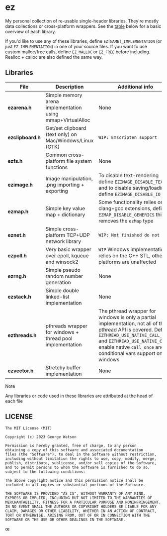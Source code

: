 # ez

My personal collection of re-usable single-header libraries. They're mostly data collections or cross-platform wrappers. See the [table](#libraries) below for a basic overview of each library.

If you'd like to use any of these libraries, define ```EZ[NAME]_IMPLEMENTATION``` (or just ```EZ_IMPLEMENTATION```) in one of your source files. If you want to use custom malloc/free calls, define ```EZ_MALLOC``` or ```EZ_FREE``` before including. Realloc + calloc are also defined the same way.

## Libraries

| File               | Description                                                   | Additional info                |
| -----------------  | ------------------------------------------------------------- | ------------------------------ |
| **ezarena.h**      | Simple memory arena implementation using mmap+VirtualAlloc    | None                           |
| **ezclipboard.h**  | Get/set clipboard (text only) on Mac/Windows/Linux (GTK)      | `WIP: Emscripten support`      |
| **ezfs.h**         | Common cross-platform file system functions                   | None                           |
| **ezimage.h**      | Image manipulation, .png importing + exporting                | To disable text-rendering define `EZIMAGE_DISABLE_TEXT` and to disable saving/loading define `EZIMAGE_DISABLE_IO` |
| **ezmap.h**        | Simple key value map + dictionary                             | Some functionality relies on clang+gcc extensions, define `EZMAP_DISABLE_GENERICS` this removes the `ezMap` type |
| **eznet.h**        | Simple cross-platform TCP+UDP network library                 | `WIP: Not finished do not use` |
| **ezpoll.h**       | Very basic wrapper over epoll, kqueue and winsock2            | `WIP` Windows implementation relies on the C++ STL, other platforms are unaffected | 
| **ezrng.h**        | Simple pseudo random number generation                        | None                           |
| **ezstack.h**      | Simple double linked-list implementation                      | None                           |
| **ezthreads.h**    | pthreads wrapper for windows + thread pool implementation     | The pthread wrapper for windows is only a partial implementation, not all of the pthread API is covered. Define `EZTHREAD_USE_NATIVE_CALL_ONCE` and `EZTHREAD_USE_NATIVE_CV` to enable native `call_once` and conditional vars support on windows |
| **ezvector.h**     | Stretchy buffer implementation                                | None                           |

> [!NOTE]
> Any libraries or code used in these libraries are attributed at the head of each file

## LICENSE
```
The MIT License (MIT)

Copyright (c) 2023 George Watson

Permission is hereby granted, free of charge, to any person
obtaining a copy of this software and associated documentation
files (the "Software"), to deal in the Software without restriction,
including without limitation the rights to use, copy, modify, merge,
publish, distribute, sublicense, and/or sell copies of the Software,
and to permit persons to whom the Software is furnished to do so,
subject to the following conditions:

The above copyright notice and this permission notice shall be
included in all copies or substantial portions of the Software.

THE SOFTWARE IS PROVIDED "AS IS", WITHOUT WARRANTY OF ANY KIND,
EXPRESS OR IMPLIED, INCLUDING BUT NOT LIMITED TO THE WARRANTIES OF
MERCHANTABILITY, FITNESS FOR A PARTICULAR PURPOSE AND NONINFRINGEMENT.
IN NO EVENT SHALL THE AUTHORS OR COPYRIGHT HOLDERS BE LIABLE FOR ANY
CLAIM, DAMAGES OR OTHER LIABILITY, WHETHER IN AN ACTION OF CONTRACT,
TORT OR OTHERWISE, ARISING FROM, OUT OF OR IN CONNECTION WITH THE
SOFTWARE OR THE USE OR OTHER DEALINGS IN THE SOFTWARE.
```
œ
